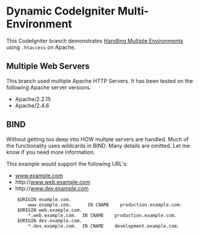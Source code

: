 # Dynamic CodeIgniter Multi-Environment

This CodeIgniter branch demonstrates [Handling Multiple Environments](https://www.codeigniter.com/user_guide/general/environments.html) using `.htaccess` on Apache.

## Multiple Web Servers

This branch used multiple Apache HTTP Servers.  It has been tested on the following Apache server versions.

-  Apache/2.2.15
-  Apache/2.4.6


## BIND

Without getting too deep into HOW multple servers are handled.  Much of the functionality uses wildcards in BIND.  Many details are omitted.  Let me know if you need more information.

This example would support the following URL's:

- <span>www.example.com</span>
- http\://www.web.example.com
- http\://www.dev.example.com

```
    $ORIGIN example.com.
        www.example.com.      IN CNAME    production.example.com.
    $ORIGIN web.example.com.
        *.web.example.com.  IN CNAME    production.example.com.
    $ORIGIN dev.example.com.
        *.dev.example.com.  IN CNAME    development.example.com.
```